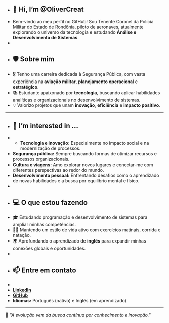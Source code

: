- ## 👋 Hi, I’m @OliverCreat
- Bem-vindo ao meu perfil no GitHub! Sou Tenente Coronel da Polícia Militar do Estado de Rondônia, piloto de aeronaves, atualmente explorando o universo da tecnologia e estudando **Análise e Desenvolvimento de Sistemas**.
- 
- ## 🛡️ Sobre mim
- 🎖️ Tenho uma carreira dedicada à Segurança Pública, com vasta experiência na **aviação militar**, **planejamento operacional** e **estratégico**.
- 📚 Estudante apaixonado por **tecnologia**, buscando aplicar habilidades analíticas e organizacionais no desenvolvimento de sistemas.
- 💡 Valorizo projetos que unam **inovação**, **eficiência** e **impacto positivo**.
---
- ## 👀 I’m interested in ...
- - **Tecnologia e inovação:** Especialmente no impacto social e na modernização de processos.
- **Segurança pública:** Sempre buscando formas de otimizar recursos e processos organizacionais.
- **Cultura e viagens:** Amo explorar novos lugares e conectar-me com diferentes perspectivas ao redor do mundo.
- **Desenvolvimento pessoal:** Enfrentando desafios como o aprendizado de novas habilidades e a busca por equilíbrio mental e físico.
- 
- ## 💻 O que estou fazendo
- 🎓 Estudando programação e desenvolvimento de sistemas para ampliar minhas competências.
- 🚴‍♂️ Mantendo um estilo de vida ativo com exercícios matinais, corrida e natação.
- 🌍 Aprofundando o aprendizado de **inglês** para expandir minhas conexões globais e oportunidades.
-
- ## 📫 Entre em contato
-
- [**LinkedIn**](https://www.linkedin.com/in/oliveira-luisgustavo/)
- [**GitHub**](github.com/OliverCreat)
- **Idiomas:** Português (nativo) e Inglês (em aprendizado)

---

🚀 *"A evolução vem da busca contínua por conhecimento e inovação."*

<!---
OliverCreat/OliverCreat is a ✨ special ✨ repository because its `README.md` (this file) appears on your GitHub profile.
You can click the Preview link to take a look at your changes.
--->
